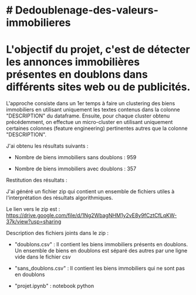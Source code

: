 # # Dedoublenage-des-valeurs-immobilieres

# L'objectif du projet, c'est de détecter les annonces immobilières présentes en doublons dans  différents sites web ou de publicités. 

L'approche consiste dans un 1er temps à faire un clustering des biens immobiliers en utilisant uniquement les textes contenus dans la colonne "DESCRIPTION" du dataframe. Ensuite, pour chaque cluster obtenu précédemment, on effectue un micro-cluster en utilisant uniquement certaines colonnes (feature engineering)  pertinentes autres que la colonne "DESCRIPTION".

J'ai obtenu les résultats suivants :

* Nombre de biens immobiliers sans doublons :  959

* Nombre de biens immobiliers avec doublons :  357

Restitution des résultats :

J'ai généré un fichier zip qui contient un ensemble de fichiers utiles à l'interprétation des résultats algorithmiques.

Le lien vers le zip est : https://drive.google.com/file/d/1Ng2WbagNHM1y2vE8y9fCztCfLqKW-37k/view?usp=sharing

Description des fichiers joints dans le zip :

* "doublons.csv" : Il contient les biens immobiliers présents en doublons. Un ensemble de biens en doublons est séparé des autres par une ligne vide dans le fichier csv

* "sans_doublons.csv" : Il contient les biens immobiliers qui ne sont pas en doublons

* "projet.ipynb" : notebook python
